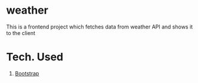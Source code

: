 # weather
This is a frontend project which fetches data from weather API and shows it to the client
# Tech. Used
1. [Bootstrap](https://getbootstrap.com/docs/5.3/getting-started/introduction/#cdn-links)
